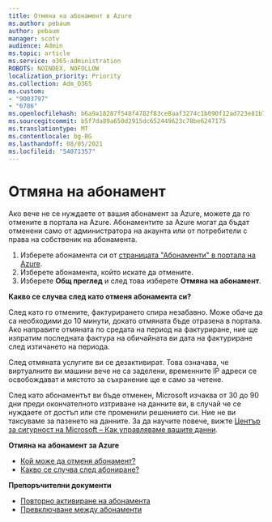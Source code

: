 ```yaml
---
title: Отмяна на абонамент в Azure
ms.author: pebaum
author: pebaum
manager: scotv
audience: Admin
ms.topic: article
ms.service: o365-administration
ROBOTS: NOINDEX, NOFOLLOW
localization_priority: Priority
ms.collection: Adm_O365
ms.custom:
- "9003797"
- "6786"
ms.openlocfilehash: b6a9a18287f548f4782f83ce8aaf3274c1b090f12ad723e81b72b40aec47d812
ms.sourcegitcommit: b5f7da89a650d2915dc652449623c78be6247175
ms.translationtype: MT
ms.contentlocale: bg-BG
ms.lasthandoff: 08/05/2021
ms.locfileid: "54071357"
---
```

# <a name="cancel-subscription"></a>Отмяна на абонамент

Ако вече не се нуждаете от вашия абонамент за Azure, можете да го отмените в портала на Azure. Абонаментите за Azure могат да бъдат отменени само от администратора на акаунта или от потребители с права на собственик на абонамента.

1. Изберете абонамента си от [страницата "Абонаменти" в портала на Azure](https://portal.azure.com/#blade/Microsoft_Azure_Billing/SubscriptionsBlade).
2. Изберете абонамента, който искате да отмените.
3. Изберете **Общ преглед** и след това изберете **Отмяна на абонамент**.

**Какво се случва след като отменя абонамента си?**

След като го отмените, фактурирането спира незабавно. Може обаче да са необходими до 10 минути, докато отмяната бъде отразена в портала. Ако направите отмяната по средата на период на фактуриране, ние ще изпратим последната фактура на обичайната ви дата на фактуриране след изтичането на периода.

След отмяната услугите ви се дезактивират. Това означава, че виртуалните ви машини вече не са заделени, временните IP адреси се освобождават и мястото за съхранение ще е само за четене.

След като абонаментът ви бъде отменен, Microsoft изчаква от 30 до 90 дни преди окончателното изтриване на данните ви, в случай че се нуждаете от достъп или сте променили решението си. Ние не ви таксуваме за пазенето на данните. За да научите повече, вижте [Център за сигурност на Microsoft – Как управляваме вашите данни](https://go.microsoft.com/fwLink/p/?LinkID=822930&clcid=0x409).

**Отмяна на абонамент за Azure**

- [Кой може да отменя абонамент?](https://docs.microsoft.com/azure/billing/billing-how-to-cancel-azure-subscription?WT.mc_id=Portal-Microsoft_Azure_Support#who-can-cancel-a-subscription)
- [Какво се случва след абониране?](https://docs.microsoft.com/azure/billing/billing-how-to-cancel-azure-subscription?WT.mc_id=Portal-Microsoft_Azure_Support#what-happens-after-i-cancel-my-subscription)

**Препоръчителни документи**

- [Повторно активиране на абонамента](https://docs.microsoft.com/azure/billing/billing-how-to-cancel-azure-subscription?WT.mc_id=Portal-Microsoft_Azure_Support#reactivate-subscription)
- [Превключване между абонаменти](https://docs.microsoft.com/azure/billing/billing-how-to-switch-azure-offer?WT.mc_id=Portal-Microsoft_Azure_Support)